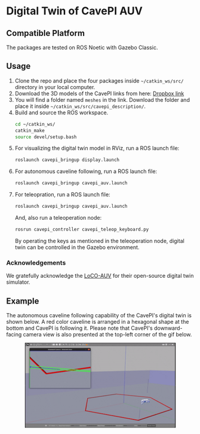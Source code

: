 # Digital Twin of CavePI AUV

## Compatible Platform

The packages are tested on ROS Noetic with Gazebo Classic.

## Usage

1. Clone the repo and place the four packages inside `~/catkin_ws/src/` directory in your local computer.
2. Download the 3D models of the CavePI links from here: [Dropbox link](https://www.dropbox.com/scl/fo/h16z4oh9wp337o5n7fm5i/AFeJVwF5MsPjYP4ErddTO0g?rlkey=9oo4m484tb7dqusxe6gjbov9v&st=hvr9hmgv&dl=0)
3. You will find a folder named `meshes` in the link. Download the folder and place it inside `~/catkin_ws/src/cavepi_description/`.
4. Build and source the ROS workspace.
   ```sh
   cd ~/catkin_ws/
   catkin_make
   source devel/setup.bash
   ```
6. For visualizing the digital twin model in RViz, run a ROS launch file:
   ```sh
   roslaunch cavepi_bringup display.launch
   ```
7. For autonomous caveline following, run a ROS launch file:
   ```sh
   roslaunch cavepi_bringup cavepi_auv.launch
   ```
8. For teleopration, run a ROS launch file:
   ```sh
   roslaunch cavepi_bringup cavepi_auv.launch
   ```
   And, also run a teleoperation node:
   ```sh
   rosrun cavepi_controller cavepi_teleop_keyboard.py
   ```
   By operating the keys as mentioned in the teleoperation node, digital twin can be controlled in the Gazebo environment.

### Acknowledgements

We gratefully acknowledge the [LoCO-AUV](https://github.com/loco-auv) for their open-source digital twin simulator.


## Example

The autonomous caveline following capability of the CavePI's digital twin is shown below. A red color caveline is arranged in a hexagonal shape at the bottom and CavePI is following it. Please note that CavePI's downward-facing camera view is also presented at the top-left corner of the gif below.
<p align="center">
  <img src="../assets/cavepi_dt_gif.gif" alt="cavepi_dt_gif" width="80%">
</p>

